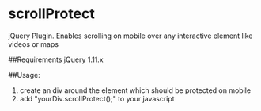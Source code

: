 # scrollProtect
jQuery Plugin. Enables scrolling on mobile over any interactive element like videos or maps

##Requirements
jQuery 1.11.x

##Usage:
1. create an div around the element which should be protected on mobile
2. add "yourDiv.scrollProtect();" to your javascript
